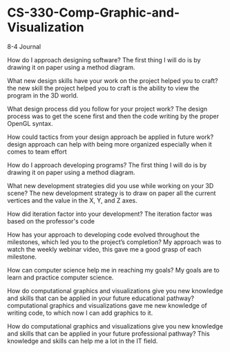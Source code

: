 # CS-330-Comp-Graphic-and-Visualization
8-4 Journal

How do I approach designing software?
The first thing I will do is by drawing it on paper using a method diagram.

What new design skills have your work on the project helped you to craft?
the new skill the project helped you to craft is the ability to view the program in the 3D world.

What design process did you follow for your project work?
The design process was to get the scene first and then the code writing by the proper OpenGL syntax.

How could tactics from your design approach be applied in future work?
design approach can help with being more organized especially when it comes to team effort 

How do I approach developing programs?
The first thing I will do is by drawing it on paper using a method diagram.

What new development strategies did you use while working on your 3D scene?
The new development strategy is to draw on paper all the current vertices and the value in the X, Y, and Z axes.


How did iteration factor into your development?
The iteration factor was based on the professor's code 

How has your approach to developing code evolved throughout the milestones, which led you to the project’s completion?
My approach was to watch the weekly webinar video, this gave me a good grasp of each milestone.

How can computer science help me in reaching my goals?
My goals are to learn and practice computer science.


How do computational graphics and visualizations give you new knowledge and skills that can be applied in your future educational pathway?
computational graphics and visualizations gave me new knowledge of writing code, to which now I can add graphics to it.

How do computational graphics and visualizations give you new knowledge and skills that can be applied in your future professional pathway?
This knowledge and skills can help me a lot in the IT field.
